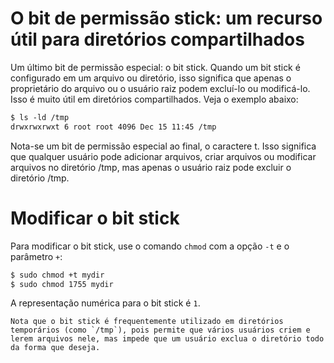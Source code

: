 # **O bit de permissão stick: um recurso útil para diretórios compartilhados**

Um último bit de permissão especial: o bit stick. Quando um bit stick é configurado em um arquivo ou diretório, isso significa que apenas o proprietário do arquivo ou o usuário raiz podem excluí-lo ou modificá-lo. Isso é muito útil em diretórios compartilhados. Veja o exemplo abaixo:

```markdown
$ ls -ld /tmp
drwxrwxrwxt 6 root root 4096 Dec 15 11:45 /tmp
```

Nota-se um bit de permissão especial ao final, o caractere t. Isso significa que qualquer usuário pode adicionar arquivos, criar arquivos ou modificar arquivos no diretório /tmp, mas apenas o usuário raiz pode excluir o diretório /tmp.

# **Modificar o bit stick**

Para modificar o bit stick, use o comando `chmod` com a opção `-t` e o parâmetro `+`:

```markdown
$ sudo chmod +t mydir
$ sudo chmod 1755 mydir
```

A representação numérica para o bit stick é `1`.

```
Nota que o bit stick é frequentemente utilizado em diretórios temporários (como `/tmp`), pois permite que vários usuários criem e lerem arquivos nele, mas impede que um usuário exclua o diretório todo da forma que deseja.
```